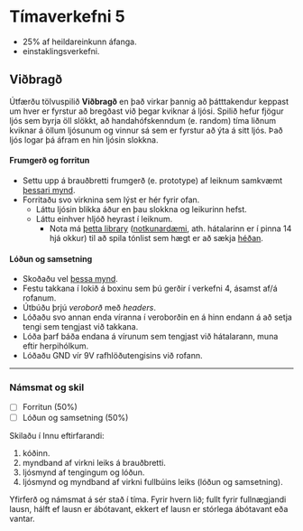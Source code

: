 # Tímaverkefni 5

- 25% af heildareinkunn áfanga.
- einstaklingsverkefni.

## Viðbragð

Útfærðu tölvuspilið **Viðbragð** en það virkar þannig að þátttakendur keppast um hver er fyrstur að bregðast við þegar kviknar á ljósi. Spilið hefur fjögur ljós sem byrja öll slökkt, að handahófskenndum (e. random) tíma liðnum kviknar á öllum ljósunum og vinnur sá sem er fyrstur að ýta á sitt ljós. Það ljós logar þá áfram en hin ljósin slokkna.

#### Frumgerð og forritun

* Settu upp á brauðbretti frumgerð (e. prototype) af leiknum samkvæmt [þessari mynd](https://github.com/VESM1VS/AFANGI/blob/main/Myndir/simonish_tengingar.png).
* Forritaðu svo virknina sem lýst er hér fyrir ofan.
  * Láttu ljósin blikka áður en þau slokkna og leikurinn hefst.
  * Láttu einhver hljóð heyrast í leiknum.
     * Nota má [þetta library](https://github.com/james1236/buzzer_music/blob/main/buzzer_music.py) ([notkunardæmi](https://github.com/james1236/buzzer_music/blob/main/example.py), ath. hátalarinn er í pinna 14 hjá okkur) til að spila tónlist sem hægt er að sækja [héðan](https://onlinesequencer.net/).

#### Lóðun og samsetning

* Skoðaðu vel [þessa mynd](https://github.com/VESM1VS/AFANGI/blob/main/Myndir/simonish_lodun.png).
* Festu takkana í lokið á boxinu sem þú gerðir í verkefni 4, ásamst af/á rofanum.
* Útbúðu þrjú *veroborð* með *headers*.
* Lóðaðu svo annan enda víranna í veroborðin en á hinn endann á að setja tengi sem tengjast við takkana.
* Lóða þarf báða endana á vírunum sem tengjast við hátalarann, muna eftir herpihólkum.
* Lóðaðu GND vír 9V rafhlöðutengisins við rofann.

---

### Námsmat og skil

- [ ] Forritun (50%)
- [ ] Lóðun og samsetning (50%)

Skilaðu í Innu eftirfarandi:
1. kóðinn.
1. myndband af virkni leiks á brauðbretti.
1. ljósmynd af tengingum og lóðun.
1. ljósmynd og myndband af virkni fullbúins leiks (lóðun og samsetning).


Yfirferð og námsmat á sér stað í tíma. Fyrir hvern lið; fullt fyrir fullnægjandi lausn, hálft ef lausn er ábótavant, ekkert ef lausn er stórlega ábótavant eða vantar.


<!-- - [ ] Uppsetning frumgerðar á brauðbretti (20%) -->
